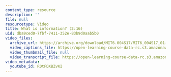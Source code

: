 ```yaml
---
content_type: resource
description: ''
file: null
resourcetype: Video
title: What is information? (2:16)
uid: dba9ced0-7fbf-7411-352e-83b9d0aab5b0
video_files:
  archive_url: https://archive.org/download/MIT6.004S17/MIT6_004S17_01-02-01_300k.mp4
  video_captions_file: https://open-learning-course-data-rc.s3.amazonaws.com/6-004-computation-structures-spring-2017/53424a4449a958e0b0da255cd02ad769_R0tFDXBZvKI.vtt
  video_thumbnail_file: null
  video_transcript_file: https://open-learning-course-data-rc.s3.amazonaws.com/6-004-computation-structures-spring-2017/d5106bf5d204dc527b172358234a36ca_R0tFDXBZvKI.pdf
video_metadata:
  youtube_id: R0tFDXBZvKI
---
```

